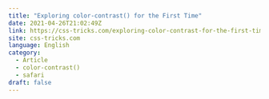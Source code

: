 ```yaml
---
title: "Exploring color-contrast() for the First Time"
date: 2021-04-26T21:02:49Z
link: https://css-tricks.com/exploring-color-contrast-for-the-first-time/?utm_medium=RSS&utm_source=news.12bit.vn
site: css-tricks.com
language: English
category:
  - Article
  - color-contrast()
  - safari
draft: false
---
```

